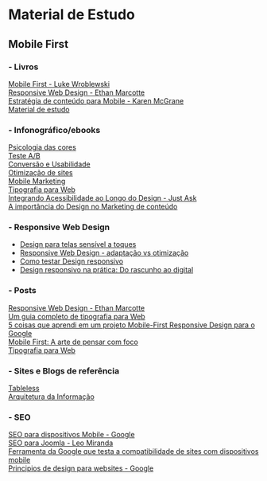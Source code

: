 # Material de Estudo

## Mobile First
### - Livros <br />
[Mobile First - Luke Wroblewski]() <br />
[Responsive Web Design - Ethan Marcotte]() <br />
[Estratégia de conteúdo para Mobile - Karen McGrane]() <br />
[Material de estudo](https://github.com/lidymonteirowm/material-de-estudo/edit/master/README.md) <br />

### - Infonográfico/ebooks
[Psicologia das cores](http://landing.viverdeblog.com/infografico-psicologia-das-cores/) <br />
[Teste A/B](http://landing.viverdeblog.com/baixar-ebook-teste-ab/) <br />
[Conversão e Usabilidade](http://landing.viverdeblog.com/baixar-infografico-conversao-usabilidade/) <br />
[Otimização de sites](http://landing.viverdeblog.com/baixar-infografico-otimizacao-de-sites/) <br />
[Mobile Marketing](http://landing.viverdeblog.com/baixar-infografico-mobile-marketing/) <br />
[Tipografia para Web](https://www.origamid.com/books/tipografia-para-web/?pg=download358) <br />
[Integrando Acessibilidade ao Longo do Design - Just Ask](http://www.uiaccess.com/accessucd/contents.html) <br />
[A importância do Design no Marketing de conteúdo](http://pages.contentools.com.br/design-marketing-conteudo?utm_campaign=descoberta_6&utm_medium=email&utm_source=RD+Station)

### - Responsive Web Design
- [Design para telas sensível a toques](http://tableless.com.br/design-para-telas-sensiveis-ao-toque/) <br />
- [Responsive Web Design - adaptação vs otimização](http://tableless.com.br/responsive-web-design-adaptacao-vs-otimizacao/) <br />
- [Como testar Design responsivo](http://tableless.com.br/como-testar-design-responsivo/) <br />
- [Design responsivo na prática: Do rascunho ao digital](http://tableless.com.br/design-responsivo-na-pratica-do-rascunho-ao-digita/) <br />

### - Posts
[Responsive Web Design - Ethan Marcotte](http://alistapart.com/article/responsive-web-design) <br />
[Um guia completo de tipografia para Web](http://tableless.com.br/um-guia-completo-de-tipografia-para-a-web/) <br />
[5 coisas que aprendi em um projeto Mobile-First Responsive Design para o Google](http://arquiteturadeinformacao.com/user-experience/5-coisas-que-aprendi-em-um-projeto-mobile-first-responsive-design-para-o-google/) <br />
[Mobile First: A arte de pensar com foco](http://tableless.com.br/mobile-first-a-arte-de-pensar-com-foco/) <br />
[Tipografia para Web](http://alistapart.com/article/on-web-typography) <br />

### - Sites e Blogs de referência
[Tableless](http://tableless.com.br/) <br />
[Arquitetura da Informação](http://arquiteturadeinformacao.com/) <br />

### - SEO
[SEO para dispositivos Mobile - Google](https://developers.google.com/webmasters/mobile-sites/mobile-seo/) <br />
[SEO para Joomla - Leo Miranda](http://www.jcursos.com.br/tutoriais/seo-para-joomla) <br />
[Ferramenta da Google que testa a compatibilidade de sites com dispositivos mobile](https://www.google.com/webmasters/tools/mobile-friendly/) <br />
[Principios de design para websites - Google](https://developers.google.com/web/fundamentals/principles/)
